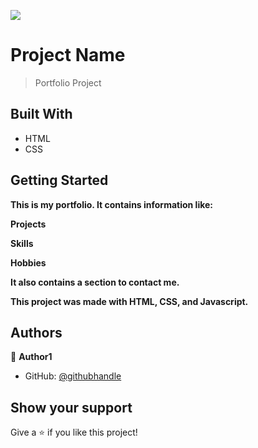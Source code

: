 ![](https://img.shields.io/badge/Microverse-blueviolet)

# Project Name

> Portfolio Project


## Built With

- HTML
- CSS


## Getting Started

**This is my portfolio. It contains information like:**

**Projects**

**Skills**

**Hobbies**

**It also contains a section to contact me.**

**This project was made with HTML, CSS, and Javascript.**

## Authors

👤 **Author1**

- GitHub: [@githubhandle](https://github.com/Santiago220991)


## Show your support

Give a ⭐️ if you like this project!

